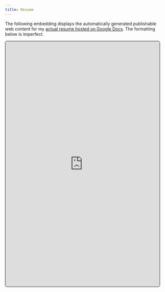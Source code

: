 ```yaml
---
title: Resume
---
```


The following embedding displays the automatically generated publishable web content for my [actual resume hosted on Google Docs](https://docs.google.com/document/d/1PAcLH0vk8jLt7ulQY6UYLvp9JAcVDKH02XuDbIg4q7s/edit?usp=sharing). The formatting below is imperfect.

<iframe src="https://docs.google.com/document/d/e/2PACX-1vRKdA9mgxg624Btda5THniEDtODmP7M3xwaJBP3hknU-qWdlvYGkYRUbBh3-HN5v0vttppp5wfPFvp7/pub?embedded=true" width="100%" height="800px" style="border: 1px solid black; border-radius: 5px;"></iframe>
